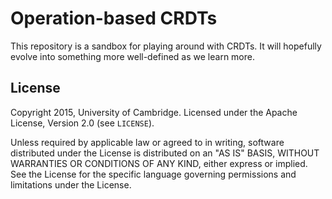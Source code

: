 Operation-based CRDTs
=====================

This repository is a sandbox for playing around with CRDTs. It will hopefully evolve into something
more well-defined as we learn more.

License
-------

Copyright 2015, University of Cambridge.
Licensed under the Apache License, Version 2.0 (see `LICENSE`).

Unless required by applicable law or agreed to in writing, software distributed under the License is
distributed on an "AS IS" BASIS, WITHOUT WARRANTIES OR CONDITIONS OF ANY KIND, either express or
implied. See the License for the specific language governing permissions and limitations under the
License.
